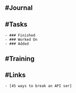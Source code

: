 ## #Journal
## #Tasks
	- ### Finished
	- ### Worked On
	- ### Added
## #Training
## #Links
	- [45 ways to break an API ser]